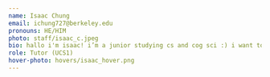 ```yaml
---
name: Isaac Chung
email: ichung727@berkeley.edu
pronouns: HE/HIM
photo: staff/isaac_c.jpeg
bio: hallo i'm isaac! i’m a junior studying cs and cog sci :) i want to learn more about different forms of art - let me know if you have any song or book recs! welcome to data 8 :D
role: Tutor (UCS1)
hover-photo: hovers/isaac_hover.png
---
```

